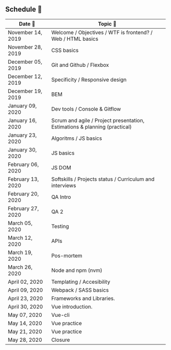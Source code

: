 ## Schedule :calendar:

Date :date: | Topic :page_facing_up:
--- | ---
November 14, 2019 | Welcome / Objectives / WTF is frontend? / Web / HTML basics
November 28, 2019 | CSS basics
December 05, 2019 | Git and Github / Flexbox
December 12, 2019 | Specificity / Responsive design
December 19, 2019 | BEM
January 09, 2020 | Dev tools / Console & Gitflow
January 16, 2020 | Scrum and agile / Project presentation, Estimations & planning (practical)
January 23, 2020 | Algoritms / JS basics
January 30, 2020 | JS basics
February 06, 2020 | JS DOM
February 13, 2020 | Softskills / Projects status / Curriculum and interviews
February 20, 2020 | QA Intro
February 27, 2020 | QA 2
March 05, 2020 | Testing
March 12, 2020 | APIs
March 19, 2020 | Pos-mortem
March 26, 2020 | Node and npm (nvm)
April 02, 2020 | Templating / Accesibility
April 09, 2020 | Webpack / SASS basics
April 23, 2020 | Frameworks and Libraries.
April 30, 2020 | Vue introduction.
May 07, 2020 | Vue-cli
May 14, 2020 | Vue practice
May 21, 2020 | Vue practice
May 28, 2020 | Closure
